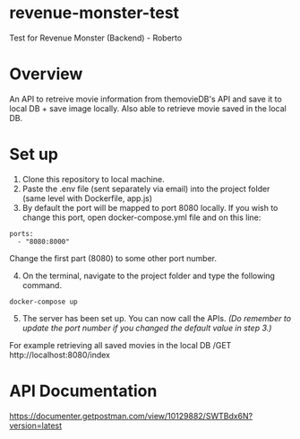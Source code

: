 # revenue-monster-test
Test for Revenue Monster (Backend) - Roberto

# Overview
An API to retreive movie information from themovieDB's API and save it to local DB + save image locally. Also able to retrieve movie saved in the local DB.

# Set up
1. Clone this repository to local machine.
2. Paste the .env file (sent separately via email) into the project folder (same level with Dockerfile, app.js)
3. By default the port will be mapped to port 8080 locally. 
If you wish to change this port, open docker-compose.yml file and on this line:
```
ports:
  - "8080:8000"
```
Change the first part (8080) to some other port number.

4. On the terminal, navigate to the project folder and type the following command.
```
docker-compose up
```
5. The server has been set up. You can now call the APIs.
*(Do remember to update the port number if you changed the default value in step 3.)*

For example retrieving all saved movies in the local DB
/GET http://localhost:8080/index

# API Documentation
https://documenter.getpostman.com/view/10129882/SWTBdx6N?version=latest
